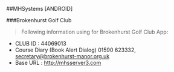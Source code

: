 ##MHSystems [ANDROID]

###Brokenhurst Golf Club
>Following information using for Brokenhurst Golf Club App:
- CLUB ID : 44069013
- Course Diary (Book Alert Dialog) 01590 623332, secretary@brokenhurst-manor.org.uk
- Base URL : http://mhsserver3.com
